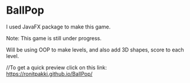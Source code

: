 # BallPop
I used JavaFX package to make this game.<p></p>
Note: This game is still under progress.<p></p>
     Will be using OOP to make levels, and also add 3D shapes, score to each level.<p></p>
//To get a quick preview click on this link: https://ronitpakki.github.io/BallPop/
